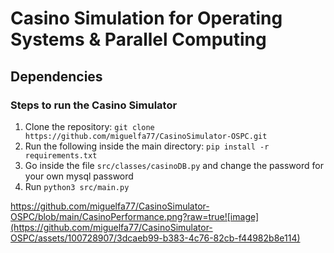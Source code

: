# Casino Simulation for Operating Systems & Parallel Computing

## Dependencies
### Steps to run the Casino Simulator

1. Clone the repository: ```git clone https://github.com/miguelfa77/CasinoSimulator-OSPC.git```
2. Run the following inside the main directory: ```pip install -r requirements.txt```
3. Go inside the file ```src/classes/casinoDB.py``` and change the password for your own mysql password
4. Run ```python3 src/main.py```

https://github.com/miguelfa77/CasinoSimulator-OSPC/blob/main/CasinoPerformance.png?raw=true![image](https://github.com/miguelfa77/CasinoSimulator-OSPC/assets/100728907/3dcaeb99-b383-4c76-82cb-f44982b8e114)

